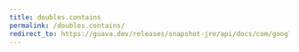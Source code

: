 ```yaml
---
title: doubles.contains
permalink: /doubles.contains/
redirect_to: https://guava.dev/releases/snapshot-jre/api/docs/com/google/common/primitives/Doubles.html#contains-double:A-double-
---
```

